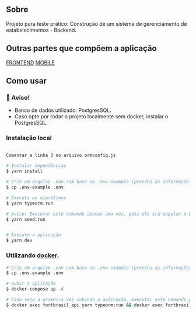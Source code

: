 ## Sobre

Projeto para teste prático: Construção de um sistema de gerenciamento de estabelecimentos - Backend.

## Outras partes que compõem a aplicação
[FRONTEND](https://github.com/jp-cordeiro/fortbrasil-frontend)
[MOBILE](https://github.com/jp-cordeiro/fortbrasil-mobile)

## Como usar

### :rotating_light: Aviso!

- Banco de dados utilizado: PostgresSQL.
- Caso opte por rodar o projeto localmente sem docker, instalar o PostgresSQL.

### Instalação local

```bash

Comentar a linha 3 no arquivo ormconfig.js

# Instalar dependências
$ yarn install

# Crie um arquivo .env com base no .env-example (preecha as informações corretamente).
$ cp .env-example .env

# Executa as migrations
$ yarn typeorm:run

# Aviso! Executar este comando apenas uma vez, pois ele irá popular o banco com dados iniciais
$ yarn seed:run


# Execute a aplicação
$ yarn dev
```

### Utilizando [docker](https://www.docker.com/).

```bash
# Crie um arquivo .env com base no .env-example (preecha as informações corretamente).
$ cp .env.example .env

# Subir a aplicação
$ docker-compose up -d

# Caso seja a primeira vez subindo a aplicação, executar este comando para rodar as migrations e os seeders no container 'fortbrasil_api'
$ docker exec fortbrasil_api yarn typeorm:run && docker exec fortbrasil_api yarn seed:run
```
